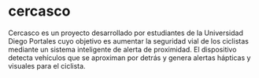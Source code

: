 # cercasco
Cercasco es un proyecto desarrollado por estudiantes de la Universidad Diego Portales cuyo objetivo es aumentar la seguridad vial de los ciclistas mediante un sistema inteligente de alerta de proximidad. El dispositivo detecta vehículos que se aproximan por detrás y genera alertas hápticas y visuales para el ciclista.
